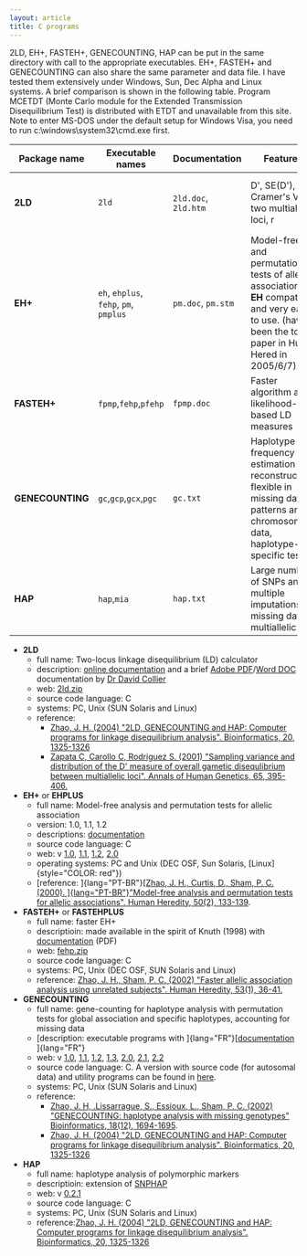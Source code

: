 ```yaml
---
layout: article
title: C programs
---
```


2LD, EH+, FASTEH+, GENECOUNTING, HAP can be put in the same directory
with call to the appropriate executables. EH+, FASTEH+ and GENECOUNTING
can also share the same parameter and data file. I have tested them
extensively under Windows, Sun, Dec Alpha and Linux systems. A brief
comparison is shown in the following table. Program MCETDT (Monte Carlo
module for the Extended Transmission Disequilibrium Test) is distributed
with ETDT and unavailable from this site. Note to enter MS-DOS under the
default setup for Windows Visa, you need to run
c:\\windows\\system32\\cmd.exe first.

Package name | Executable names| Documentation | Features | Limitations
-------------|-----------------|---------------|----------|------------
**2LD**| `2ld` | `2ld.doc`, `2ld.htm` |  D', SE(D'), Cramer's V for two multiallelic loci, r | Requires **LDSHELL** for many markers, does not show D' in graphics
**EH+** | `eh`, `ehplus`, `fehp`, `pm`, `pmplus` | `pm.doc`, `pm.stm` |  Model-free and permutation tests of allelic association. **EH** compatible and very easy to use. (having been the top paper in Hum Hered in 2005/6/7). | Slower than **FASTEH+** and **GENECOUNTING** but call **FASTEH+** for permutation tests from version 1.2
**FASTEH+** | `fpmp`,`fehp`,`pfehp` | `fpmp.doc` | Faster algorithm and likelihood-based LD measures | Does not handle missing data, less statistics than **EH+**
**GENECOUNTING**  | `gc`,`gcp`,`gcx`,`pgc` | `gc.txt` | Haplotype frequency estimation and reconstruction, flexible in missing data patterns and X chromosome data, haplotype-specific tests | Limited to about 15 SNPs and slow with multiple multiallelic loci with missing data
**HAP** |  `hap`,`mia` | `hap.txt` | Large number of SNPs and multiple imputations, missing data, multiallelic loci | Possibly sub-optimal solution

-   **2LD**
    -   full name: Two-locus linkage disequilibrium (LD) calculator
    -   description: [online documentation](software/2ld.htm) and a
        brief [Adobe PDF](software/2ld.pdf)/[Word DOC](software/2ld.doc)
        documentation by [Dr David
        Collier](http://www.iop.kcl.ac.uk/staff/profile/?go=10610)
    -   web: [2ld.zip](software/2ld.zip)
    -   source code language: C
    -   systems: PC, Unix (SUN Solaris and Linux)
    -   reference:
        -   [Zhao, J. H. (2004) \"2LD, GENECOUNTING and HAP: Computer
            programs for linkage disequilibrium analysis\".
            Bioinformatics, 20, 1325-1326](paper/bi04.pdf)
        -   [Zapata C, Carollo C, Rodriguez S. (2001) \"Sampling
            variance and distribution of the D\' measure of overall
            gametic disequlibrium between multiallelic loci\". Annals of
            Human Genetics, 65, 395-406.](paper/zapata01.pdf)
-   **EH+** or **EHPLUS**
    -   full name: Model-free analysis and permutation tests for allelic
        association
    -   version: 1.0, 1.1, 1.2
    -   descriptions: [documentation](software/pm.htm)
    -   source code language: C
    -   web: v [1.0](software/pm10.zip), [1.1](software/pm11.zip),
        [1.2](software/pm12.zip), [2.0](software/pm20.zip)
    -   operating systems: PC and Unix (DEC OSF, Sun Solaris,
        [Linux]{style="COLOR: red"})
    -   [reference: ]{lang="PT-BR"}[[Zhao, J. H., Curtis, D., Sham, P.
        C. (2000). ]{lang="PT-BR"}\"Model-free analysis and permutation
        tests for allelic associations\". Human Heredity, 50(2),
        133-139](paper/hh00.pdf).
-   **FASTEH+** or **FASTEHPLUS**
    -   full name: faster EH+
    -   descriptioin: made available in the spirit of Knuth (1998) with
        [documentation](software/fpmp.pdf) (PDF)
    -   web: [fehp.zip](software/fehp.zip)
    -   source code language: C
    -   systems: PC, Unix (DEC OSF, SUN Solaris and Linux)
    -   reference: [Zhao, J. H., Sham, P. C. (2002) \"Faster allelic
        association analysis using unrelated subjects\". Human Heredity,
        53(1), 36-41.](paper/hh02.pdf)
-   **GENECOUNTING**
    -   full name: gene-counting for haplotype analysis with permutation
        tests for global association and specific haplotypes, accounting
        for missing data
    -   [description: executable programs with
        ]{lang="FR"}[[documentation](software/gc.pdf) ]{lang="FR"}
    -   web: v [1.0](software/gc.zip), [1.1](software/gc11.zip),
        [1.2](software/gc12.zip), [1.3](software/gc13.zip),
        [2.0](software/gc20.zip), [2.1](software/gc21.zip),
        [2.2](software/gc22.zip)
    -   source code language: C. A version with source code (for
        autosomal data) and utility programs can be found in
        [here](http://www.mds.qmul.ac.uk/statgen/dcurtis/software.html).
    -   systems: PC, Unix (SUN Solaris and Linux)
    -   reference:
        -   [Zhao, J. H, .Lissarrague, S., Essioux, L., Sham, P.
            C. (2002) \"GENECOUNTING: haplotype analysis with missing
            genotypes\" Bioinformatics, 18(12),
            1694-1695](paper/bi02.pdf).
        -   [Zhao, J. H. (2004) \"2LD, GENECOUNTING and HAP: Computer
            programs for linkage disequilibrium analysis\".
            Bioinformatics, 20, 1325-1326](paper/bi04.pdf)
-   **HAP**
    -   full name: haplotype analysis of polymorphic markers
    -   descriptioin: extension of
        [SNPHAP](http://www-gene.cimr.cam.ac.uk/clayton/software/snphap.txt)
    -   web: v [0.2.1](software/hap.zip)
    -   source code language: C
    -   systems: PC, Unix (SUN Solaris and Linux)
    -   reference:[Zhao, J. H. (2004) \"2LD, GENECOUNTING and HAP:
        Computer programs for linkage disequilibrium analysis\".
        Bioinformatics, 20, 1325-1326](paper/bi04.pdf)
